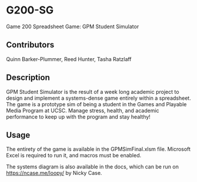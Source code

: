 # G200-SG
Game 200 Spreadsheet Game: GPM Student Simulator

## Contributors

Quinn Barker-Plummer, Reed Hunter, Tasha Ratzlaff

## Description

GPM Student Simulator is the result of a week long academic project to design and implement a systems-dense game entirely within a spreadsheet. The game is a prototype sim of being a student in the Games and Playable Media Program at UCSC. Manage stress, health, and 
academic performance to keep up with the program and stay healthy!

## Usage

The entirety of the game is available in the GPMSimFinal.xlsm file. Microsoft Excel is required to run it, and macros must be enabled. 

The systems diagram is also available in the docs, which can be run on https://ncase.me/loopy/ by Nicky Case. 
